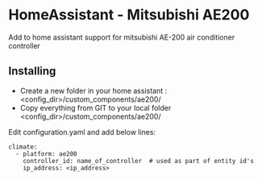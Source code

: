 # HomeAssistant - Mitsubishi AE200

Add to home assistant support for mitsubishi AE-200 air conditioner controller

## Installing

- Create a new folder in your home assistant : <config_dir>/custom_components/ae200/
- Copy everything from GIT to your local folder <config_dir>/custom_components/ae200/

Edit configuration.yaml and add below lines:

```	
climate:
  - platform: ae200
    controller_id: name_of_controller  # used as part of entity id's
    ip_address: <ip_address>
```
